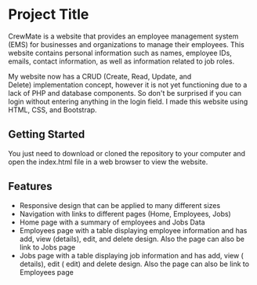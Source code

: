 
# Project Title

CrewMate is a website that provides an employee management system (EMS) for businesses and organizations to manage their employees. This website contains personal information such as names, employee IDs, emails, contact information, as well as information related to job roles.

My website now has a CRUD (Create, Read, Update, and Delete) implementation concept, however it is not yet functioning due to a lack of PHP and database components. So don't be surprised if you can login without entering anything in the login field. I made this website using HTML, CSS, and Bootstrap.
## Getting Started

You just need to download or cloned the repository to your computer and open the index.html file in a web browser to view the website.
## Features

- Responsive design that can be applied to many different sizes
- Navigation with links to different pages (Home, Employees, Jobs)
- Home page with a summary of employees and Jobs Data
- Employees page with a table displaying employee information and has add, view (details), edit, and delete design. Also the page can also be link to Jobs page
- Jobs page with a table displaying job information and has add, view ( details), edit ( edit) and delete design. Also the page can also be link to Employees page
